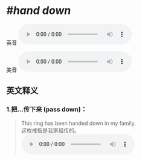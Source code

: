 # ***\#hand down*** 
英音
<audio src="./media/hand down1_AAC.aac" controls="controls"></audio>

美音
<audio src="./media/hand down2_AAC.aac" controls="controls"></audio>



  

英文释义
---
### 1.**把…传下来 (pass down)：**  

 > This ring has been handed down in my family.   
 > 这枚戒指是我家祖传的。    
<audio src="./media/hand-13.aac" controls="controls"></audio>


